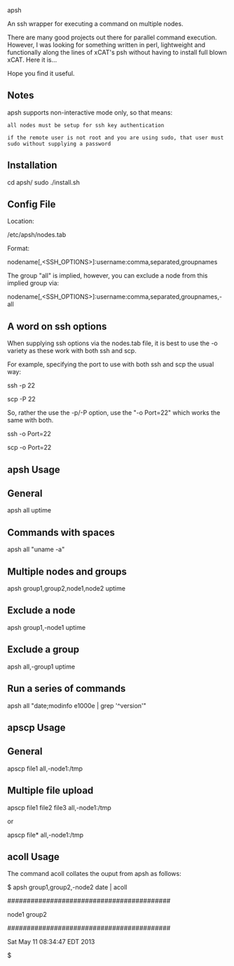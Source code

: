 apsh

An ssh wrapper for executing a command on multiple nodes.

There are many good projects out there for parallel command execution. However, I was looking for something written in perl, lightweight and functionally along the lines of xCAT's psh without having to install full blown xCAT. Here it is...

Hope you find it useful.


Notes
------------------------------------------------
apsh supports non-interactive mode only, so that means:

    all nodes must be setup for ssh key authentication 

    if the remote user is not root and you are using sudo, that user must sudo without supplying a password 



Installation
------------------------------------------------
cd apsh/
sudo ./install.sh



Config File
------------------------------------------------
Location:

/etc/apsh/nodes.tab

Format:

nodename[,<SSH_OPTIONS>]:username:comma,separated,groupnames

The group "all" is implied, however, you can exclude a node from this implied group via:

nodename[,<SSH_OPTIONS>]:username:comma,separated,groupnames,-all


A word on ssh options
------------------------------------------------
When supplying ssh options via the nodes.tab file, it is best to use the -o variety as these work with both ssh and scp.

For example, specifying the port to use with both ssh and scp the usual way:

ssh -p 22

scp -P 22

So, rather the use the -p/-P option, use the "-o Port=22" which works the same with both.

ssh -o Port=22

scp -o Port=22

apsh Usage
------------------------------------------------------------------------------------------------

General
------------------------------------------------
apsh all uptime


Commands with spaces
------------------------------------------------
apsh all "uname -a"


Multiple nodes and groups
------------------------------------------------
apsh group1,group2,node1,node2 uptime


Exclude a node
------------------------------------------------
apsh group1,-node1 uptime


Exclude a group
------------------------------------------------
apsh all,-group1 uptime


Run a series of commands
------------------------------------------------
apsh all "date;modinfo e1000e | grep '^version'"

apscp Usage
------------------------------------------------------------------------------------------------

General
------------------------------------------------
apscp file1 all,-node1:/tmp

Multiple file upload
------------------------------------------------
apscp file1 file2 file3 all,-node1:/tmp

or

apscp file* all,-node1:/tmp


acoll Usage
------------------------------------------------------------------------------------------------
The command acoll collates the ouput from apsh as follows:

$ apsh group1,group2,-node2 date | acoll

##########################################

node1 group2

##########################################

Sat May 11 08:34:47 EDT 2013


$
